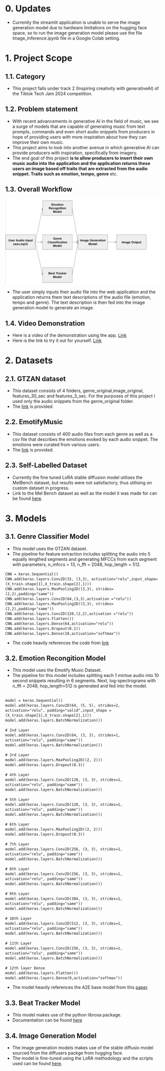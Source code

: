 # 0. Updates
- Currently the streamlit application is unable to serve the image generation model due to hardware limitations on the hugging face space, so to run the image generation model please use the file Image_Inference.ipynb file in a Google Colab setting.

# 1. Project Scope
## 1.1. Category 
- This project falls under track 2 (Inspiring creativity with generativeAI)  of the Tiktok Tech Jam 2024 competition.
## 1.2. Problem statement
- With recent advancements in generative AI in the field of music, we see a surge of models that are capable of generating music from text prompts, commands and even short audio snippets from producers in hope of providing users with more inspiration about how they can improve their own music.
- This project aims to look into another avenue in which generative AI can provide producers with inspiration, specifically from imagery. 
- The end goal of this project **is to allow producers to insert their own music audio into the application and the application returns these users an image based off traits that are extracted from the audio snippet. Traits such as emotion, tempo, genre** etc.
## 1.3. Overall Workflow
![workflow](workflow.png)
- The user simply inputs their audio file into the web application and the application returns them text descriptions of the audio file (emotion, tempo and genre). The text description is then fed into the image generation model to generate an image.

## 1.4. Video Demonstration
- Here is a video of the demonstration using the app. [Link](https://youtu.be/9W3QUrCiz8A)
- Here is the link to try it out for yourself. [Link](https://huggingface.co/spaces/Monke64/TechJamM2I)
# 2. Datasets
## 2.1. GTZAN dataset
- This dataset consists of 4 folders, genre_original,image_original, features_30_sec and features_3_sec. For the purposes of this project I used only the audio snippets from the genre_original folder.
- The [link](https://www.kaggle.com/datasets/andradaolteanu/gtzan-dataset-music-genre-classification) is provided.
## 2.2. EmotifyMusic
- This dataset consists of 400 audio files from each genre as well as a csv file that describes the emotions evoked by each audio snippet. The emotions were curated from various users. 
- The [link](https://www2.projects.science.uu.nl/memotion/emotifydata/) is provided.
## 2.3. Self-Labelled Dataset
- Currently the fine tuned LoRA stable diffusion model utilises the MelBench dataset, but results were not satisfactory, thus utilising on custom dataset in progress.
- Link to the Mel Bench dataset as well as the model it was made for can be found [here](https://schowdhury671.github.io/melfusion_cvpr2024/).
  
# 3. Models
## 3.1. Genre Classifier Model
- This model uses the GTZAN dataset. 
- The pipeline for feature extraction includes splitting the audio into 5 equally lengthed segments and generating MFCCs from each segment with parameters, n_mfccs = 13, n_fft = 2048, hop_length = 512.
```
CNN = keras.Sequential()
CNN.add(keras.layers.Conv2D(32, (3,3), activation="relu",input_shape=(X_train.shape[1],X_train.shape[2],1)))
CNN.add(keras.layers.MaxPooling2D((3,3), strides=(2,2),padding="same"))
CNN.add(keras.layers.Conv2D(64,(3,3),activation ="relu"))
CNN.add(keras.layers.MaxPooling2D((3,3), strides=(2,2),padding="same"))
CNN.add(keras.layers.Conv2D(128,(2,2),activation ="relu"))
CNN.add(keras.layers.Flatten())
CNN.add(keras.layers.Dense(64,activation="relu"))
CNN.add(keras.layers.Dropout(0.1))
CNN.add(keras.layers.Dense(10,activation="softmax"))
```
- The code heavily references the code from [link](https://github.com/musikalkemist/DeepLearningForAudioWithPython)
## 3.2. Emotion Recongition Model
- This model uses the Emotify Music Dataset.
- The pipeline for this model includes splitting each 1 mintue audio into 10 second snippets resulting in 6 segments. Next, log-spectrograms with n_fft = 2048, hop_length=512 is generated and fed into the model.
```

model = keras.Sequential()
model.add(keras.layers.Conv2D(64, (5, 5), strides=2, activation="relu", padding="valid",input_shape = (X_train.shape[1],X_train.shape[2],1)))
model.add(keras.layers.BatchNormalization())

# 2nd Layer
model.add(keras.layers.Conv2D(64, (3, 3), strides=1, activation="relu", padding="same"))
model.add(keras.layers.BatchNormalization())

# 3rd Layer
model.add(keras.layers.MaxPooling2D((2, 2)))
model.add(keras.layers.Dropout(0.3))

# 4th Layer
model.add(keras.layers.Conv2D(128, (3, 3), strides=1, activation="relu", padding="same"))
model.add(keras.layers.BatchNormalization())

# 5th Layer
model.add(keras.layers.Conv2D(128, (3, 3), strides=1, activation="relu", padding="same"))
model.add(keras.layers.BatchNormalization())

# 6th Layer
model.add(keras.layers.MaxPooling2D((2, 2)))
model.add(keras.layers.Dropout(0.3))

# 7th Layer
model.add(keras.layers.Conv2D(256, (3, 3), strides=1, activation="relu", padding="same"))
model.add(keras.layers.BatchNormalization())

# 8th Layer
model.add(keras.layers.Conv2D(256, (3, 3), strides=1, activation="relu", padding="same"))
model.add(keras.layers.BatchNormalization())

# 9th Layer
model.add(keras.layers.Conv2D(384, (3, 3), strides=1, activation="relu", padding="same"))
model.add(keras.layers.BatchNormalization())

# 10th Layer
model.add(keras.layers.Conv2D(512, (3, 3), strides=1, activation="relu", padding="same"))
model.add(keras.layers.BatchNormalization())

# 11th Layer
model.add(keras.layers.Conv2D(256, (3, 3), strides=1, activation="relu", padding="same"))
model.add(keras.layers.BatchNormalization())

# 12th layer Dense
model.add(keras.layers.Flatten())
model.add(keras.layers.Dense(9,activation="softmax"))
```
- The model heavily references the A2E base model from this [paper](https://arxiv.org/pdf/1907.03572).
## 3.3. Beat Tracker Model
- This model makes use of the python librosa package.
- Documentation can be found [here](https://librosa.org/doc/latest/generated/librosa.beat.beat_track.html#librosa.beat.beat_track)

## 3.4. Image Generation Model
- The image generation models makes use of the stable diffusio model sourced from the diffusers packge from hugging face.
- The model is fine-tuned using the LoRA methodology and the scripts used can be found [here](https://huggingface.co/docs/diffusers/en/training/lora).



